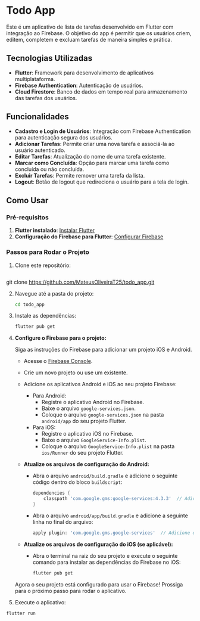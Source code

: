 # Todo App

Este é um aplicativo de lista de tarefas desenvolvido em Flutter com integração ao Firebase. O objetivo do app é permitir que os usuários criem, editem, completem e excluam tarefas de maneira simples e prática.

## Tecnologias Utilizadas

- **Flutter**: Framework para desenvolvimento de aplicativos multiplataforma.
- **Firebase Authentication**: Autenticação de usuários.
- **Cloud Firestore**: Banco de dados em tempo real para armazenamento das tarefas dos usuários.

## Funcionalidades

- **Cadastro e Login de Usuários**: Integração com Firebase Authentication para autenticação segura dos usuários.
- **Adicionar Tarefas**: Permite criar uma nova tarefa e associá-la ao usuário autenticado.
- **Editar Tarefas**: Atualização do nome de uma tarefa existente.
- **Marcar como Concluída**: Opção para marcar uma tarefa como concluída ou não concluída.
- **Excluir Tarefas**: Permite remover uma tarefa da lista.
- **Logout**: Botão de logout que redireciona o usuário para a tela de login.

## Como Usar

### Pré-requisitos

1. **Flutter instalado**: [Instalar Flutter](https://docs.flutter.dev/get-started/install)
2. **Configuração do Firebase para Flutter**: [Configurar Firebase](https://firebase.google.com/docs/flutter/setup)

### Passos para Rodar o Projeto

1. Clone este repositório:
   ```bash
  git clone https://github.com/MateusOliveiraT25/todo_app.git

2. Navegue até a pasta do projeto:
     ```bash
   cd todo_app
     
4. Instale as dependências:
    ```bash
   flutter pub get
    
6. **Configure o Firebase para o projeto:**

   Siga as instruções do Firebase para adicionar um projeto iOS e Android.

   - Acesse o [Firebase Console](https://console.firebase.google.com/).
   - Crie um novo projeto ou use um existente.
   - Adicione os aplicativos Android e iOS ao seu projeto Firebase:
     - Para Android:
       - Registre o aplicativo Android no Firebase.
       - Baixe o arquivo `google-services.json`.
       - Coloque o arquivo `google-services.json` na pasta `android/app` do seu projeto Flutter.
     - Para iOS:
       - Registre o aplicativo iOS no Firebase.
       - Baixe o arquivo `GoogleService-Info.plist`.
       - Coloque o arquivo `GoogleService-Info.plist` na pasta `ios/Runner` do seu projeto Flutter.
   
   - **Atualize os arquivos de configuração do Android:**
     - Abra o arquivo `android/build.gradle` e adicione o seguinte código dentro do bloco `buildscript`:
       ```gradle
       dependencies {
           classpath 'com.google.gms:google-services:4.3.3'  // Adicione esta linha
       }
       ```
     - Abra o arquivo `android/app/build.gradle` e adicione a seguinte linha no final do arquivo:
       ```gradle
       apply plugin: 'com.google.gms.google-services'  // Adicione esta linha
       ```

   - **Atualize os arquivos de configuração do iOS (se aplicável):**
     - Abra o terminal na raiz do seu projeto e execute o seguinte comando para instalar as dependências do Firebase no iOS:
       ```bash
       flutter pub get
       ```

   Agora o seu projeto está configurado para usar o Firebase! Prossiga para o próximo passo para rodar o aplicativo.


8. Execute o aplicativo:
  ```bash
flutter run

